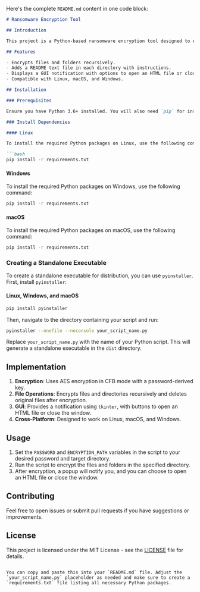 Here's the complete `README.md` content in one code block:

```markdown
# Ransomware Encryption Tool

## Introduction

This project is a Python-based ransomware encryption tool designed to encrypt files and folders using AES encryption. It provides a graphical user interface (GUI) for notifying users about the encryption status and includes options to open a local HTML file and a README text file. The tool supports Linux, macOS, and Windows operating systems.

## Features

- Encrypts files and folders recursively.
- Adds a README text file in each directory with instructions.
- Displays a GUI notification with options to open an HTML file or close the notification.
- Compatible with Linux, macOS, and Windows.

## Installation

### Prerequisites

Ensure you have Python 3.6+ installed. You will also need `pip` for installing the required packages.

### Install Dependencies

#### Linux

To install the required Python packages on Linux, use the following command:

```bash
pip install -r requirements.txt
```

#### Windows

To install the required Python packages on Windows, use the following command:

```bash
pip install -r requirements.txt
```

#### macOS

To install the required Python packages on macOS, use the following command:

```bash
pip install -r requirements.txt
```

### Creating a Standalone Executable

To create a standalone executable for distribution, you can use `pyinstaller`. First, install `pyinstaller`:

#### Linux, Windows, and macOS

```bash
pip install pyinstaller
```

Then, navigate to the directory containing your script and run:

```bash
pyinstaller --onefile --noconsole your_script_name.py
```

Replace `your_script_name.py` with the name of your Python script. This will generate a standalone executable in the `dist` directory.

## Implementation

1. **Encryption**: Uses AES encryption in CFB mode with a password-derived key.
2. **File Operations**: Encrypts files and directories recursively and deletes original files after encryption.
3. **GUI**: Provides a notification using `tkinter`, with buttons to open an HTML file or close the window.
4. **Cross-Platform**: Designed to work on Linux, macOS, and Windows.

## Usage

1. Set the `PASSWORD` and `ENCRYPTION_PATH` variables in the script to your desired password and target directory.
2. Run the script to encrypt the files and folders in the specified directory.
3. After encryption, a popup will notify you, and you can choose to open an HTML file or close the window.

## Contributing

Feel free to open issues or submit pull requests if you have suggestions or improvements.

## License

This project is licensed under the MIT License - see the [LICENSE](LICENSE) file for details.
```

You can copy and paste this into your `README.md` file. Adjust the `your_script_name.py` placeholder as needed and make sure to create a `requirements.txt` file listing all necessary Python packages.